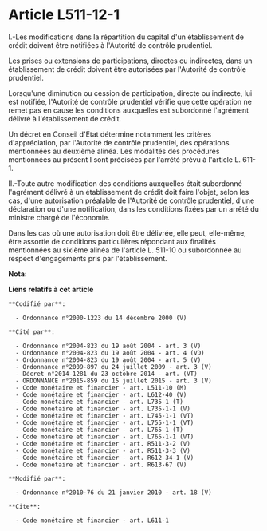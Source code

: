 # Article L511-12-1

I.-Les modifications dans la répartition du capital d'un établissement de crédit doivent être notifiées à l'Autorité de
contrôle prudentiel. 

Les prises ou extensions de participations, directes ou indirectes, dans un établissement de crédit doivent être autorisées
par l'Autorité de contrôle prudentiel. 

Lorsqu'une diminution ou cession de participation, directe ou indirecte, lui est notifiée,  l'Autorité de contrôle prudentiel
vérifie que cette opération ne remet pas en cause les conditions auxquelles est subordonné l'agrément délivré à
l'établissement de crédit. 

Un décret en Conseil d'Etat détermine notamment les critères d'appréciation, par l'Autorité de contrôle prudentiel, des
opérations mentionnées au deuxième alinéa. Les modalités des procédures mentionnées au présent I sont précisées par l'arrêté
prévu à l'article L. 611-1. 

II.-Toute autre modification des conditions auxquelles était subordonné l'agrément délivré à un établissement de crédit doit
faire l'objet, selon les cas, d'une autorisation préalable de l'Autorité de contrôle prudentiel, d'une déclaration ou d'une
notification, dans les conditions fixées par un arrêté du ministre chargé de l'économie. 

Dans les cas où une autorisation doit être délivrée, elle peut, elle-même, être assortie de conditions particulières
répondant aux finalités mentionnées au sixième alinéa de l'article L. 511-10 ou subordonnée au respect d'engagements pris par
l'établissement.

**Nota:**



**Liens relatifs à cet article**

	**Codifié par**:

	  - Ordonnance n°2000-1223 du 14 décembre 2000 (V)

	**Cité par**:

	  - Ordonnance n°2004-823 du 19 août 2004 - art. 3 (V)
	  - Ordonnance n°2004-823 du 19 août 2004 - art. 4 (VD)
	  - Ordonnance n°2004-823 du 19 août 2004 - art. 5 (V)
	  - Ordonnance n°2009-897 du 24 juillet 2009 - art. 3 (V)
	  - Décret n°2014-1281 du 23 octobre 2014 - art. (VT)
	  - ORDONNANCE n°2015-859 du 15 juillet 2015 - art. 3 (V)
	  - Code monétaire et financier - art. L511-10 (M)
	  - Code monétaire et financier - art. L612-40 (V)
	  - Code monétaire et financier - art. L735-1 (T)
	  - Code monétaire et financier - art. L735-1-1 (V)
	  - Code monétaire et financier - art. L745-1-1 (VT)
	  - Code monétaire et financier - art. L755-1-1 (VT)
	  - Code monétaire et financier - art. L765-1 (T)
	  - Code monétaire et financier - art. L765-1-1 (VT)
	  - Code monétaire et financier - art. R511-3-2 (V)
	  - Code monétaire et financier - art. R511-3-3 (V)
	  - Code monétaire et financier - art. R612-34-1 (V)
	  - Code monétaire et financier - art. R613-67 (V)

	**Modifié par**:

	  - Ordonnance n°2010-76 du 21 janvier 2010 - art. 18 (V)

	**Cite**:

	  - Code monétaire et financier - art. L611-1
